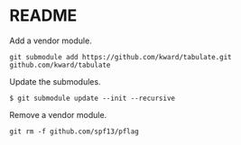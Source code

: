 # README

Add a vendor module.

    git submodule add https://github.com/kward/tabulate.git github.com/kward/tabulate

Update the submodules.

    $ git submodule update --init --recursive

Remove a vendor module.

    git rm -f github.com/spf13/pflag
